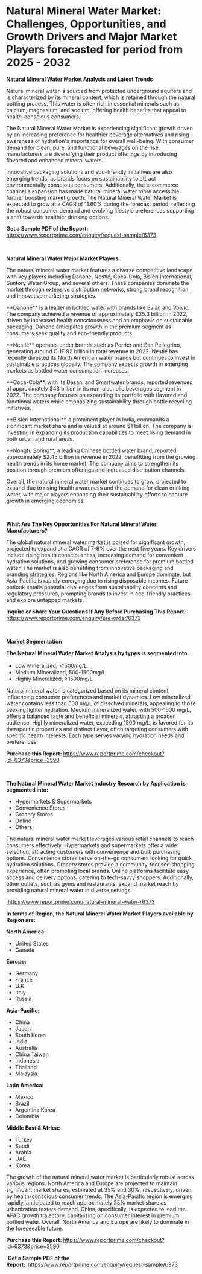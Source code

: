 <p><h1>Natural Mineral Water Market: Challenges, Opportunities, and Growth Drivers and Major Market Players forecasted for period from 2025 - 2032</h1></p><p><strong>Natural Mineral Water Market Analysis and Latest Trends</strong></p>
<p><p>Natural mineral water is sourced from protected underground aquifers and is characterized by its mineral content, which is retained through the natural bottling process. This water is often rich in essential minerals such as calcium, magnesium, and sodium, offering health benefits that appeal to health-conscious consumers. </p><p>The Natural Mineral Water Market is experiencing significant growth driven by an increasing preference for healthier beverage alternatives and rising awareness of hydration's importance for overall well-being. With consumer demand for clean, pure, and functional beverages on the rise, manufacturers are diversifying their product offerings by introducing flavored and enhanced mineral waters. </p><p>Innovative packaging solutions and eco-friendly initiatives are also emerging trends, as brands focus on sustainability to attract environmentally conscious consumers. Additionally, the e-commerce channel's expansion has made natural mineral water more accessible, further boosting market growth. The Natural Mineral Water Market is expected to grow at a CAGR of 11.60% during the forecast period, reflecting the robust consumer demand and evolving lifestyle preferences supporting a shift towards healthier drinking options.</p></p>
<p><strong>Get a Sample PDF of the Report:&nbsp;</strong> <a href="https://www.reportprime.com/enquiry/request-sample/6373?utm_campaign=4427&utm_medium=2&utm_source=Github&utm_content=ia&utm_term=15052025&utm_id=natural-mineral-water">https://www.reportprime.com/enquiry/request-sample/6373</a></p>
<p>&nbsp;</p>
<p><strong>Natural Mineral Water Major Market Players</strong></p>
<p><p>The natural mineral water market features a diverse competitive landscape with key players including Danone, Nestlé, Coca-Cola, Bisleri International, Suntory Water Group, and several others. These companies dominate the market through extensive distribution networks, strong brand recognition, and innovative marketing strategies.</p><p>**Danone** is a leader in bottled water with brands like Evian and Volvic. The company achieved a revenue of approximately €25.3 billion in 2022, driven by increased health consciousness and an emphasis on sustainable packaging. Danone anticipates growth in the premium segment as consumers seek quality and eco-friendly products.</p><p>**Nestlé** operates under brands such as Perrier and San Pellegrino, generating around CHF 92 billion in total revenue in 2022. Nestlé has recently divested its North American water brands but continues to invest in sustainable practices globally. The company expects growth in emerging markets as bottled water consumption increases.</p><p>**Coca-Cola**, with its Dasani and Smartwater brands, reported revenues of approximately $43 billion in its non-alcoholic beverages segment in 2022. The company focuses on expanding its portfolio with flavored and functional waters while emphasizing sustainability through bottle recycling initiatives.</p><p>**Bisleri International**, a prominent player in India, commands a significant market share and is valued at around $1 billion. The company is investing in expanding its production capabilities to meet rising demand in both urban and rural areas.</p><p>**Nongfu Spring**, a leading Chinese bottled water brand, reported approximately $2.45 billion in revenue in 2022, benefitting from the growing health trends in its home market. The company aims to strengthen its position through premium offerings and increased distribution channels.</p><p>Overall, the natural mineral water market continues to grow, projected to expand due to rising health awareness and the demand for clean drinking water, with major players enhancing their sustainability efforts to capture growth in emerging economies.</p></p>
<p>&nbsp;</p>
<p><strong>What Are The Key Opportunities For Natural Mineral Water Manufacturers?</strong></p>
<p><p>The global natural mineral water market is poised for significant growth, projected to expand at a CAGR of 7-9% over the next five years. Key drivers include rising health consciousness, increasing demand for convenient hydration solutions, and growing consumer preference for premium bottled water. The market is also benefiting from innovative packaging and branding strategies. Regions like North America and Europe dominate, but Asia-Pacific is rapidly emerging due to rising disposable incomes. Future outlook entails potential challenges from sustainability concerns and regulatory pressures, prompting brands to invest in eco-friendly practices and explore untapped markets.</p></p>
<p><strong>Inquire or Share Your Questions If Any Before Purchasing This Report:</strong> <a href="https://www.reportprime.com/enquiry/pre-order/6373?utm_campaign=4427&utm_medium=2&utm_source=Github&utm_content=ia&utm_term=15052025&utm_id=natural-mineral-water">https://www.reportprime.com/enquiry/pre-order/6373</a></p>
<p>&nbsp;</p>
<p><strong>Market Segmentation</strong></p>
<p><strong>The Natural Mineral Water Market Analysis by types is segmented into:</strong></p>
<p><ul><li>Low Mineralized, ＜500mg/L</li><li>Medium Mineralized, 500-1500mg/L</li><li>Highly Mineralized, >1500mg/L</li></ul></p>
<p><p>Natural mineral water is categorized based on its mineral content, influencing consumer preferences and market dynamics. Low mineralized water contains less than 500 mg/L of dissolved minerals, appealing to those seeking lighter hydration. Medium mineralized water, with 500-1500 mg/L, offers a balanced taste and beneficial minerals, attracting a broader audience. Highly mineralized water, exceeding 1500 mg/L, is favored for its therapeutic properties and distinct flavor, often targeting consumers with specific health interests. Each type serves varying hydration needs and preferences.</p></p>
<p><strong>Purchase this Report:&nbsp;</strong><a href="https://www.reportprime.com/checkout?id=6373&price=3590&utm_campaign=4427&utm_medium=2&utm_source=Github&utm_content=ia&utm_term=15052025&utm_id=natural-mineral-water">https://www.reportprime.com/checkout?id=6373&price=3590</a></p>
<p>&nbsp;</p>
<p><strong>The Natural Mineral Water Market Industry Research by Application is segmented into:</strong></p>
<p><ul><li>Hypermarkets & Supermarkets</li><li>Convenience Stores</li><li>Grocery Stores</li><li>Online</li><li>Others</li></ul></p>
<p><p>The natural mineral water market leverages various retail channels to reach consumers effectively. Hypermarkets and supermarkets offer a wide selection, attracting customers with convenience and bulk purchasing options. Convenience stores serve on-the-go consumers looking for quick hydration solutions. Grocery stores provide a community-focused shopping experience, often promoting local brands. Online platforms facilitate easy access and delivery options, catering to tech-savvy shoppers. Additionally, other outlets, such as gyms and restaurants, expand market reach by providing natural mineral water in diverse settings.</p></p>
<p><a href="https://www.reportprime.com/natural-mineral-water-r6373?utm_campaign=4427&utm_medium=2&utm_source=Github&utm_content=ia&utm_term=15052025&utm_id=natural-mineral-water">&nbsp;https://www.reportprime.com/natural-mineral-water-r6373</a></p>
<p><strong>In terms of Region, the Natural Mineral Water Market Players available by Region are:</strong></p>
<p>
    <p> <strong> North America: </strong>
        <ul>
            <li>United States</li>
            <li>Canada</li>
        </ul>
        </p> 
    <p> <strong> Europe: </strong>
        <ul>
            <li>Germany</li>
            <li>France</li>
            <li>U.K.</li>
            <li>Italy</li>
            <li>Russia</li>
        </ul>
        </p> 
    <p> <strong> Asia-Pacific: </strong>
        <ul>
            <li>China</li>
            <li>Japan</li>
            <li>South Korea</li>
            <li>India</li>
            <li>Australia</li>
            <li>China Taiwan</li>
            <li>Indonesia</li>
            <li>Thailand</li>
            <li>Malaysia</li>
        </ul>
        </p> 
    <p> <strong> Latin America: </strong>
        <ul>
            <li>Mexico</li>
            <li>Brazil</li>
            <li>Argentina Korea</li>
            <li>Colombia</li>
        </ul>
        </p> 
    <p> <strong> Middle East & Africa: </strong>
        <ul>
            <li>Turkey</li>
            <li>Saudi</li>
            <li>Arabia</li>
            <li>UAE</li>
            <li>Korea</li>
        </ul>
    </p>
    </p>
<p><p>The growth of the natural mineral water market is particularly robust across various regions. North America and Europe are projected to maintain significant market shares, estimated at 35% and 30%, respectively, driven by health-conscious consumer trends. The Asia-Pacific region is emerging rapidly, anticipated to reach approximately 25% market share as urbanization fosters demand. China, specifically, is expected to lead the APAC growth trajectory, capitalizing on consumer interest in premium bottled water. Overall, North America and Europe are likely to dominate in the foreseeable future.</p></p>
<p><strong>Purchase this Report: </strong><a href="https://www.reportprime.com/checkout?id=6373&price=3590&utm_campaign=4427&utm_medium=2&utm_source=Github&utm_content=ia&utm_term=15052025&utm_id=natural-mineral-water">https://www.reportprime.com/checkout?id=6373&price=3590</a></p>
<p>&nbsp;<strong>Get a Sample PDF of the Report:&nbsp;&nbsp;</strong><a href="https://www.reportprime.com/enquiry/request-sample/6373?utm_campaign=4427&utm_medium=2&utm_source=Github&utm_content=ia&utm_term=15052025&utm_id=natural-mineral-water">https://www.reportprime.com/enquiry/request-sample/6373</a></p>
<p><strong></strong></p>
<p><p></p><p></p><p></p></p>